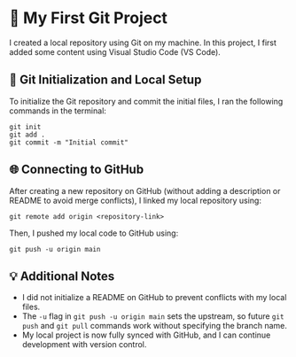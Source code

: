 <h1>📁 My First Git Project</h1>

<p>
I created a local repository using Git on my machine. In this project, I first added some content using Visual Studio Code (VS Code).
</p>

<h2>🔧 Git Initialization and Local Setup</h2>

<p>To initialize the Git repository and commit the initial files, I ran the following commands in the terminal:</p>

<pre><code>git init
git add .
git commit -m "Initial commit"
</code></pre>

<h2>🌐 Connecting to GitHub</h2>

<p>
After creating a new repository on GitHub (without adding a description or README to avoid merge conflicts), I linked my local repository using:
</p>

<pre><code>git remote add origin &lt;repository-link&gt;
</code></pre>

<p>Then, I pushed my local code to GitHub using:</p>

<pre><code>git push -u origin main
</code></pre>

<h2>💡 Additional Notes</h2>

<ul>
  <li>I did not initialize a README on GitHub to prevent conflicts with my local files.</li>
  <li>The <code>-u</code> flag in <code>git push -u origin main</code> sets the upstream, so future <code>git push</code> and <code>git pull</code> commands work without specifying the branch name.</li>
  <li>My local project is now fully synced with GitHub, and I can continue development with version control.</li>
</ul>

